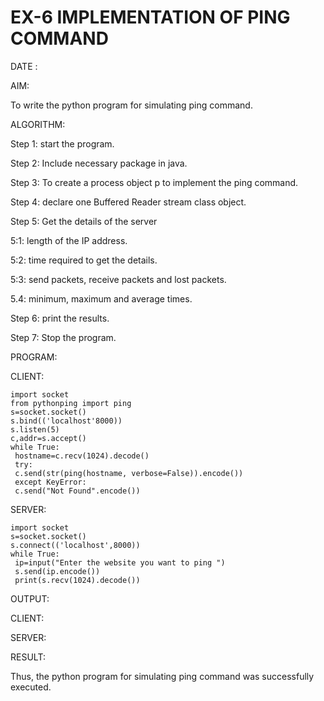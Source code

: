 # EX-6 IMPLEMENTATION OF PING COMMAND

DATE :

AIM:

To write the python program for simulating ping command.

ALGORITHM:

Step 1: start the program.

Step 2: Include necessary package in java.

Step 3: To create a process object p to implement the ping command.

Step 4: declare one Buffered Reader stream class object.

Step 5: Get the details of the server

  5:1: length of the IP address.

  5:2: time required to get the details.

  5:3: send packets, receive packets and lost packets. 

  5.4: minimum, maximum and average times.

Step 6: print the results. 

Step 7: Stop the program.

PROGRAM:

CLIENT:
```
import socket
from pythonping import ping
s=socket.socket()
s.bind(('localhost'8000))
s.listen(5)
c,addr=s.accept()
while True:
 hostname=c.recv(1024).decode()
 try:
 c.send(str(ping(hostname, verbose=False)).encode())
 except KeyError:
 c.send("Not Found".encode())
 ```
SERVER:
```
import socket
s=socket.socket()
s.connect(('localhost',8000))
while True:
 ip=input("Enter the website you want to ping ")
 s.send(ip.encode())
 print(s.recv(1024).decode())
 ```

OUTPUT:

CLIENT:

SERVER:

RESULT:

Thus, the python program for simulating ping command was successfully executed.
